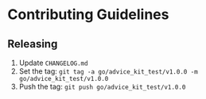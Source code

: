 # Contributing Guidelines

## Releasing

 1. Update `CHANGELOG.md`
 2. Set the tag: `git tag -a go/advice_kit_test/v1.0.0 -m go/advice_kit_test/v1.0.0`
 3. Push the tag: `git push go/advice_kit_test/v1.0.0`